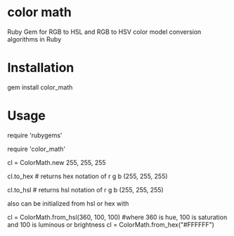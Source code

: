 # color math
Ruby Gem for RGB to HSL and RGB to HSV color model conversion algorithms in Ruby

# Installation

gem install color_math

# Usage 

  require 'rubygems' 

  require 'color_math' 

  cl  = ColorMath.new 255, 255, 255

  cl.to_hex # returns hex notation of r g b (255, 255, 255)

  cl.to_hsl # returns hsl notation of r g b (255, 255, 255)

  also can be initialized from hsl or hex with

  cl = ColorMath.from_hsl(360, 100, 100) #where 360 is hue, 100 is saturation and 100 is luminous or brightness
  cl = ColorMath.from_hex("#FFFFFF") 
  